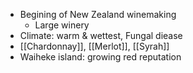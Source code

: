 + Begining of New Zealand winemaking
	+ Large winery
+ Climate: warm & wettest, Fungal diease
+ [[Chardonnay]], [[Merlot]], [[Syrah]]
+ Waiheke island: growing red reputation
